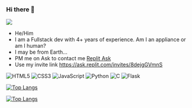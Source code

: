 ### Hi there 👋

<!--
**SalladShooter/SalladShooter** is a ✨ _special_ ✨ repository because its `README.md` (this file) appears on your GitHub profile.

Here are some ideas to get you started:

- 🔭 I’m currently working on ...
- 🌱 I’m currently learning ...
- 👯 I’m looking to collaborate on ...
- 🤔 I’m looking for help with ...
- 💬 Ask me about ...
- 📫 How to reach me: ...
- 😄 Pronouns: ...
- ⚡ Fun fact: ...
-->

![](https://komarev.com/ghpvc/?username=SalladShooter&color=brightgreen)

- He/Him 
- I am a Fullstack dev with 4+ years of experience. Am I an appliance or am I human?
- I may be from Earth...
- PM me on Ask to contact me [Replit Ask](ask.replit.com)
- Use my invite link https://ask.replit.com/invites/8dejgGVmnS

![HTML5](https://img.shields.io/badge/html5-%23E34F26.svg?style=for-the-badge&logo=html5&logoColor=white)
![CSS3](https://img.shields.io/badge/css3-%231572B6.svg?style=for-the-badge&logo=css3&logoColor=white)
![JavaScript](https://img.shields.io/badge/javascript-%23323330.svg?style=for-the-badge&logo=javascript&logoColor=%23F7DF1E)
![Python](https://img.shields.io/badge/python-3670A0?style=for-the-badge&logo=python&logoColor=ffdd54)
![C](https://img.shields.io/badge/c-%2300599C.svg?style=for-the-badge&logo=c&logoColor=white)
![Flask](https://img.shields.io/badge/flask-%23000.svg?style=for-the-badge&logo=flask&logoColor=white)

[![Top Langs](https://github-readme-stats-git-masterrstaa-rickstaa.vercel.app/api/top-langs/?username=SalladShooter&theme=algo&show_icons=true)](https://github.com/SalladShooter/github-readme-stats)

[![Top Langs](https://github-readme-stats.vercel.app/api?username=SalladShooter&theme=algolia&show_icons=true)](https://github.com/SalladShooter)
